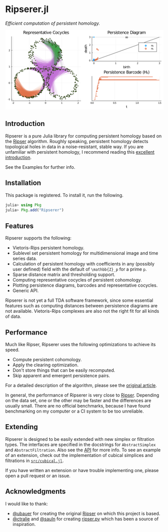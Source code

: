 # Ripserer.jl

_Efficient computation of persistent homology._

![](assets/title_plot.svg)

## Introduction

Ripserer is a pure Julia library for computing persistent homology based on the
[Ripser](https://github.com/Ripser/ripser) algorithm. Roughly speaking, persistent homology
detects topological holes in data in a noise-resistant, stable way. If you are unfamiliar
with persistent homology, I recommend reading this [excellent
introduction](https://towardsdatascience.com/persistent-homology-with-examples-1974d4b9c3d0).

See the Examples for further info.

## Installation

This package is registered. To install it, run the following.

```julia
julia> using Pkg
julia> Pkg.add("Ripserer")
```

## Features

Ripserer supports the following:

* Vietoris-Rips persistent homology.
* Sublevel set persistent homology for multidimensional image and time series data.
* Calculation of persistent homology with coefficients in any (possibly user defined) field
  with the default of ``\mathbb{Z}_p`` for a prime ``p``.
* Sparse distance matrix and thresholding support.
* Computing representative cocycles of persistent cohomology.
* Plotting persistence diagrams, barcodes and representative cocycles.
* Generic API.

Ripserer is not yet a full TDA software framework, since some essential features such as
computing distances between persistence diagrams are not available. Vietoris-Rips complexes
are also not the right fit for all kinds of data.

## Performance

Much like Ripser, Ripserer uses the following optimizations to achieve its speed.

* Compute persistent cohomology.
* Apply the clearing optimization.
* Don't store things that can be easily recomputed.
* Skip apparent and emergent persistence pairs.

For a detailed description of the algorithm, please see the
[original article](https://arxiv.org/abs/1908.02518).

In general, the performance of Ripserer is very close to
[Ripser](https://github.com/Ripser/ripser). Depending on the data set, one or the other may
be faster and the differences are usually small. There are no official benchmarks, because I
have found benchmarking on my computer or a CI system to be too unreliable.

## Extending

Ripserer is designed to be easily extended with new simplex or filtration types. The
interfaces are specified in the docstrings for `AbstractSimplex` and
`AbstractFiltration`. Also see the [API](@ref) for more info. To see an example of an
extension, check out the implementation of cubical simplices and filtrations in
[`src/cubical.jl`](https://github.com/mtsch/Ripserer.jl/blob/master/src/cubical.j).

If you have written an extension or have trouble implementing one, please open a pull
request or an issue.

## Acknowledgments

I would like to thank:

* [@ubauer](https://github.com/ubauer) for creating the original
  [Ripser](https://github.com/Ripser/ripser) on which this project is based.
* [@ctralie](https://github.com/ctralie) and [@sauln](https://github.com/sauln) for creating
  [ripser.py](https://github.com/scikit-tda/ripser.py/) which has been a source of
  inspiration.

